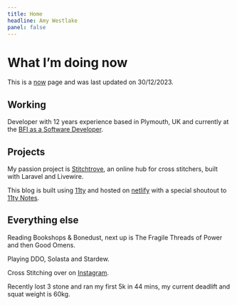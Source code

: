 ```yaml
---
title: Home
headline: Amy Westlake
panel: false
---
```


# What I’m doing now

This is a <a href="https://nownownow.com/about">now</a> page and was last updated on 30/12/2023.

## Working

Developer with 12 years experience based in Plymouth, UK and currently at the <a href="https://bfi.org.uk" target="_blank">BFI as a Software Developer</a>. 

## Projects

My passion project is <a href="https://stitchtrove.com" target="_blank">Stitchtrove</a>, an online hub for cross stitchers, built with Laravel and Livewire. 

This blog is built using <a href="https://www.11ty.dev/" target="_blank">11ty</a> and hosted on <a href="https://netlify.com" target="_blank">netlify</a> with a special shoutout to <a href="https://eleventy-notes.sandroroth.com/">11ty Notes</a>. 

## Everything else

Reading Bookshops & Bonedust, next up is The Fragile Threads of Power and then Good Omens.

Playing DDO, Solasta and Stardew. 

Cross Stitching over on <a href="https://www.instagram.com/amy_k_w/" target="_blank">Instagram</a>.

Recently lost 3 stone and ran my first 5k in 44 mins, my current deadlift and squat weight is 60kg.